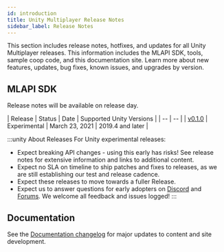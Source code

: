 ```yaml
---
id: introduction
title: Unity Multiplayer Release Notes
sidebar_label: Release Notes
---
```


This section includes release notes, hotfixes, and updates for all Unity Multiplayer releases. This information includes the  MLAPI SDK, tools, sample coop code, and this documentation site. Learn more about new features, updates, bug fixes, known issues, and upgrades by version.

## MLAPI SDK

Release notes will be available on release day. 

| Release | Status | Date | Supported Unity Versions |
| -- | -- |
| [v0.1.0](multiplayer/release-0-1-0.md) | Experimental | March 23, 2021 | 2019.4 and later |

:::unity About Releases
For Unity experimental releases:

* Expect breaking API changes - using this early has risks! See release notes for extensive information and links to additional content.
* Expect no SLA on timeline to ship patches and fixes to releases, as we are still establishing our test and release cadence.
* Expect these releases to move towards a fuller Release.
* Expect us to answer questions for early adopters on [Discord](https://discord.gg/buMxnnPvTb) and [Forums](https://forum.unity.com/forums/multiplayer.26/). We welcome all feedback and issues logged! 
:::

## Documentation

See the [Documentation changelog](doc-changelog.md) for major updates to content and site development.